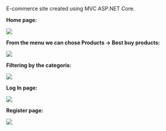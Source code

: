 E-commerce site created using MVC ASP.NET Core.

<p><b>Home page:</b></p>
<img src="https://i.imgur.com/HBpuKJL.jpg">
<p><b>From the menu we can chose Products -> Best buy products:</b></p>
<img src="https://i.imgur.com/8y6jZFe.jpg">
<p><b>Filtering by the categoris:</b></p>
<img src="https://i.imgur.com/gUfBL12.jpg">
<p><b>Log In page:</b></p>
<img src="https://i.imgur.com/mMKhzws.jpg">
<p><b>Register page:</b></p>
<img src="https://i.imgur.com/7HzPoAN.jpg">
